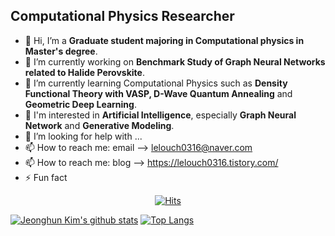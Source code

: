 
## Computational Physics Researcher

- 👋 Hi, I’m a **Graduate student majoring in Computational physics in Master's degree**.
- 🔭 I’m currently working on **Benchmark Study of Graph Neural Networks related to Halide Perovskite**.
- 🌱 I’m currently learning Computational Physics such as **Density Functional Theory with VASP, D-Wave Quantum Annealing** and **Geometric Deep Learning**.
- 👯 I'm interested in **Artificial Intelligence**, especially **Graph Neural Network** and **Generative Modeling**.
- 🤔 I’m looking for help with ...
- 📫 How to reach me: email --> lelouch0316@naver.com 
- 📫 How to reach me: blog --> https://lelouch0316.tistory.com/
- ⚡ Fun fact 

<div align=center>

  [![Hits](https://hits.seeyoufarm.com/api/count/incr/badge.svg?url=https%3A%2F%2Fgithub.com/Amadeus-System)](https://hits.seeyoufarm.com) 

</div>


[![Jeonghun Kim's github stats](https://github-readme-stats.vercel.app/api?username=Amadeus-System)](https://github.com/anuraghazra/github-readme-stats)
[![Top Langs](https://github-readme-stats.vercel.app/api/top-langs/?username=Amadeus-System&layout=compact&theme=compact&langs_count=5&hide=jupyter%20notebook)](https://github.com/anuraghazra/github-readme-stats)
